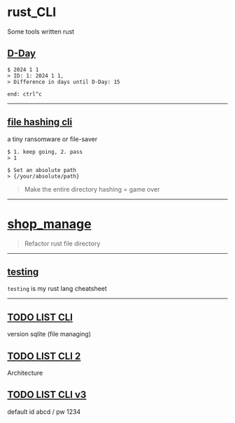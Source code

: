 # rust_CLI
Some tools written rust

## [D-Day](https://github.com/dongsub-joung/rust_CLI/tree/main/d-day)

```
$ 2024 1 1
> ID: 1: 2024 1 1, 
> Difference in days until D-Day: 15

end: ctrl^c
```

---  

## [file hashing cli](https://github.com/dongsub-joung/rust_CLI/tree/main/file_hashing_cli)

a tiny ransomware or file-saver  

```
$ 1. keep going, 2. pass
> 1

$ Set an absolute path
> {/your/absolute/path}
```

> Make the entire directory hashing = game over

---  

# [shop_manage](https://github.com/dongsub-joung/rust_CLI/tree/main/shop_manage)

> Refactor rust file directory


---  

## [testing](https://github.com/dongsub-joung/rust_CLI/tree/main/testing)  

`testing` is my rust lang cheatsheet

---  

## [TODO LIST CLI](https://github.com/dongsub-joung/rust_CLI/tree/main/todo)

version sqlite (file managing)

## [TODO LIST CLI 2](https://github.com/dongsub-joung/rust_CLI/tree/main/todo_v02)

Architecture

## [TODO LIST CLI v3](https://github.com/dongsub-joung/rust_CLI/tree/main/todo_v03)  

default id abcd / pw 1234
